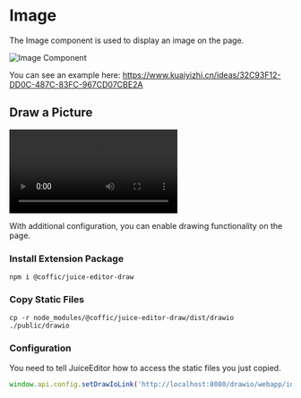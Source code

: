 # Image

The Image component is used to display an image on the page.

![Image Component](/images/juiceEditor/component-image.png)

You can see an example here: <https://www.kuaiyizhi.cn/ideas/32C93F12-DD0C-487C-83FC-967CD07CBE2A>

## Draw a Picture

![Draw a Picture](/images/juiceEditor/draw.mov)

With additional configuration, you can enable drawing functionality on the page.

### Install Extension Package

```shell
npm i @coffic/juice-editor-draw
```

### Copy Static Files

```shell
cp -r node_modules/@coffic/juice-editor-draw/dist/drawio ./public/drawio
```

### Configuration

You need to tell JuiceEditor how to access the static files you just copied.

```js
window.api.config.setDrawIoLink('http://localhost:8080/drawio/webapp/index.html?')
```
